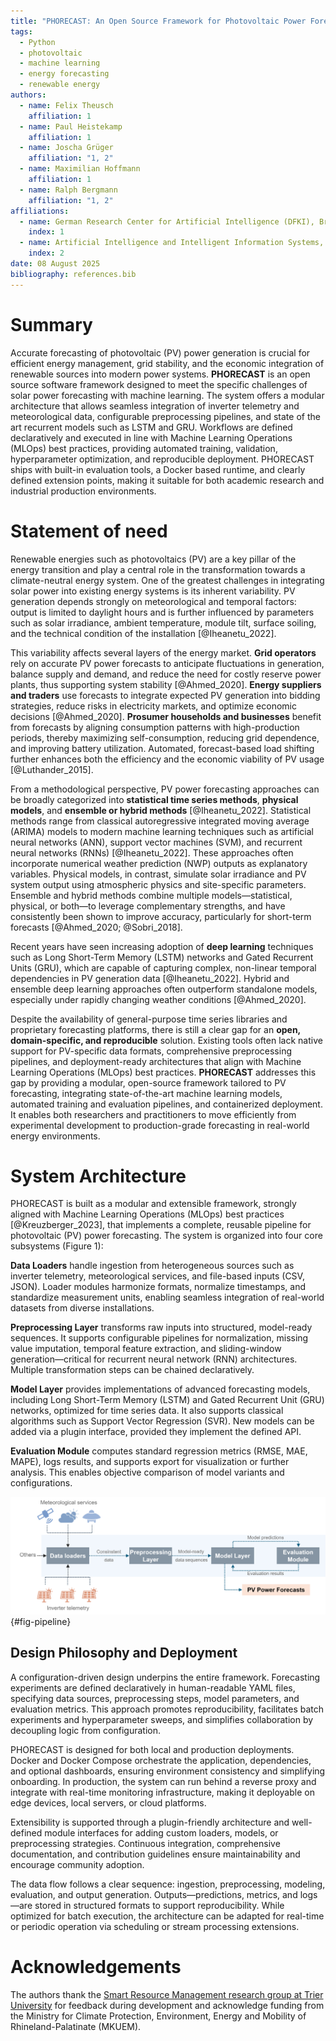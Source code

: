 ```yaml
---
title: "PHORECAST: An Open Source Framework for Photovoltaic Power Forecasting Using Machine Learning"
tags:
  - Python
  - photovoltaic
  - machine learning
  - energy forecasting
  - renewable energy
authors:
  - name: Felix Theusch
    affiliation: 1
  - name: Paul Heistekamp
    affiliation: 1
  - name: Joscha Grüger
    affiliation: "1, 2"
  - name: Maximilian Hoffmann
    affiliation: 1
  - name: Ralph Bergmann
    affiliation: "1, 2"
affiliations:
  - name: German Research Center for Artificial Intelligence (DFKI), Branch Trier University, 54296 Trier, Germany
    index: 1
  - name: Artificial Intelligence and Intelligent Information Systems, Trier University, 54296 Trier, Germany
    index: 2
date: 08 August 2025
bibliography: references.bib
---
```



# Summary

Accurate forecasting of photovoltaic (PV) power generation is crucial for efficient energy management, grid stability, and the economic integration of renewable sources into modern power systems. **PHORECAST** is an open source software framework designed to meet the specific challenges of solar power forecasting with machine learning. The system offers a modular architecture that allows seamless integration of inverter telemetry and meteorological data, configurable preprocessing pipelines, and state of the art recurrent models such as LSTM and GRU. Workflows are defined declaratively and executed in line with Machine Learning Operations (MLOps) best practices, providing automated training, validation, hyperparameter optimization, and reproducible deployment. PHORECAST ships with built-in evaluation tools, a Docker based runtime, and clearly defined extension points, making it suitable for both academic research and industrial production environments.

# Statement of need

Renewable energies such as photovoltaics (PV) are a key pillar of the energy transition and play a central role in the transformation towards a climate-neutral energy system. One of the greatest challenges in integrating solar power into existing energy systems is its inherent variability. PV generation depends strongly on meteorological and temporal factors: output is limited to daylight hours and is further influenced by parameters such as solar irradiance, ambient temperature, module tilt, surface soiling, and the technical condition of the installation [@Iheanetu_2022].

This variability affects several layers of the energy market. **Grid operators** rely on accurate PV power forecasts to anticipate fluctuations in generation, balance supply and demand, and reduce the need for costly reserve power plants, thus supporting system stability [@Ahmed_2020]. **Energy suppliers and traders** use forecasts to integrate expected PV generation into bidding strategies, reduce risks in electricity markets, and optimize economic decisions [@Ahmed_2020]. **Prosumer households and businesses** benefit from forecasts by aligning consumption patterns with high-production periods, thereby maximizing self-consumption, reducing grid dependence, and improving battery utilization. Automated, forecast-based load shifting further enhances both the efficiency and the economic viability of PV usage [@Luthander_2015].

From a methodological perspective, PV power forecasting approaches can be broadly categorized into **statistical time series methods**, **physical models**, and **ensemble or hybrid methods** [@Iheanetu_2022]. Statistical methods range from classical autoregressive integrated moving average (ARIMA) models to modern machine learning techniques such as artificial neural networks (ANN), support vector machines (SVM), and recurrent neural networks (RNNs) [@Iheanetu_2022]. These approaches often incorporate numerical weather prediction (NWP) outputs as explanatory variables. Physical models, in contrast, simulate solar irradiance and PV system output using atmospheric physics and site-specific parameters. Ensemble and hybrid methods combine multiple models—statistical, physical, or both—to leverage complementary strengths, and have consistently been shown to improve accuracy, particularly for short-term forecasts [@Ahmed_2020; @Sobri_2018].

Recent years have seen increasing adoption of **deep learning** techniques such as Long Short-Term Memory (LSTM) networks and Gated Recurrent Units (GRU), which are capable of capturing complex, non-linear temporal dependencies in PV generation data [@Iheanetu_2022]. Hybrid and ensemble deep learning approaches often outperform standalone models, especially under rapidly changing weather conditions [@Ahmed_2020].

Despite the availability of general-purpose time series libraries and proprietary forecasting platforms, there is still a clear gap for an **open, domain-specific, and reproducible** solution. Existing tools often lack native support for PV-specific data formats, comprehensive preprocessing pipelines, and deployment-ready architectures that align with Machine Learning Operations (MLOps) best practices. **PHORECAST** addresses this gap by providing a modular, open-source framework tailored to PV forecasting, integrating state-of-the-art machine learning models, automated training and evaluation pipelines, and containerized deployment. It enables both researchers and practitioners to move efficiently from experimental development to production-grade forecasting in real-world energy environments.

# System Architecture
PHORECAST is built as a modular and extensible framework, strongly aligned with Machine Learning Operations (MLOps) best practices [@Kreuzberger_2023], that implements a complete, reusable pipeline for photovoltaic (PV) power forecasting. The system is organized into four core subsystems (Figure 1):

**Data Loaders** handle ingestion from heterogeneous sources such as inverter telemetry, meteorological services, and file-based inputs (CSV, JSON). Loader modules harmonize formats, normalize timestamps, and standardize measurement units, enabling seamless integration of real-world datasets from diverse installations.

**Preprocessing Layer** transforms raw inputs into structured, model-ready sequences. It supports configurable pipelines for normalization, missing value imputation, temporal feature extraction, and sliding-window generation—critical for recurrent neural network (RNN) architectures. Multiple transformation steps can be chained declaratively.

**Model Layer** provides implementations of advanced forecasting models, including Long Short-Term Memory (LSTM) and Gated Recurrent Unit (GRU) networks, optimized for time series data. It also supports classical algorithms such as Support Vector Regression (SVR). New models can be added via a plugin interface, provided they implement the defined API.

**Evaluation Module** computes standard regression metrics (RMSE, MAE, MAPE), logs results, and supports export for visualization or further analysis. This enables objective comparison of model variants and configurations.

![Overview of the Phorecast system architecture showing the four core subsystems: Data Loaders, Preprocessing Layer, Model Layer, and Evaluation Module.](Forecast_Pipeline.png){#fig-pipeline}

## Design Philosophy and Deployment

A configuration-driven design underpins the entire framework. Forecasting experiments are defined declaratively in human-readable YAML files, specifying data sources, preprocessing steps, model parameters, and evaluation metrics. This approach promotes reproducibility, facilitates batch experiments and hyperparameter sweeps, and simplifies collaboration by decoupling logic from configuration.

PHORECAST is designed for both local and production deployments. Docker and Docker Compose orchestrate the application, dependencies, and optional dashboards, ensuring environment consistency and simplifying onboarding. In production, the system can run behind a reverse proxy and integrate with real-time monitoring infrastructure, making it deployable on edge devices, local servers, or cloud platforms.

Extensibility is supported through a plugin-friendly architecture and well-defined module interfaces for adding custom loaders, models, or preprocessing strategies. Continuous integration, comprehensive documentation, and contribution guidelines ensure maintainability and encourage community adoption.

The data flow follows a clear sequence: ingestion, preprocessing, modeling, evaluation, and output generation. Outputs—predictions, metrics, and logs—are stored in structured formats to support reproducibility. While optimized for batch execution, the architecture can be adapted for real-time or periodic operation via scheduling or stream processing extensions.

# Acknowledgements

The authors thank the [Smart Resource Management research group at Trier University](https://github.com/smart-resource-management-trier) for feedback during development and acknowledge funding from the Ministry for Climate Protection, Environment, Energy and Mobility of Rhineland-Palatinate (MKUEM).
